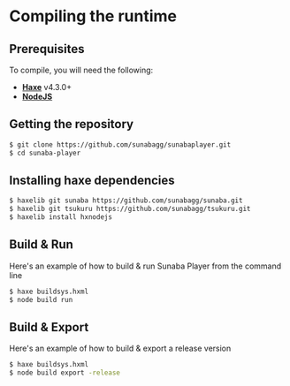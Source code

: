 # Compiling the runtime

## Prerequisites

To compile, you will need the following:

- **[Haxe](https://haxe.org/)** v4.3.0+
- **[NodeJS](https://nodejs.org/en)**

## Getting the repository

```sh
$ git clone https://github.com/sunabagg/sunabaplayer.git
$ cd sunaba-player
```

## Installing haxe dependencies

```sh
$ haxelib git sunaba https://github.com/sunabagg/sunaba.git
$ haxelib git tsukuru https://github.com/sunabagg/tsukuru.git
$ haxelib install hxnodejs
```

## Build & Run

Here's an example of how to build & run Sunaba Player from the command line

```sh
$ haxe buildsys.hxml
$ node build run
```

## Build & Export

Here's an example of how to build & export a release version

```sh
$ haxe buildsys.hxml
$ node build export -release
```